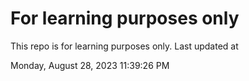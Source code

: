 # For learning purposes only
This repo is for learning purposes only.
Last updated at

Monday, August 28, 2023 11:39:26 PM

